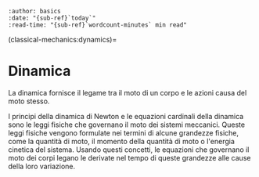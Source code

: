 ```{article-info}
:author: basics
:date: "{sub-ref}`today`"
:read-time: "{sub-ref}`wordcount-minutes` min read"
```

(classical-mechanics:dynamics)=
# Dinamica

La dinamica fornisce il legame tra il moto di un corpo e le azioni causa del moto stesso.

I principi della dinamica di Newton e le equazioni cardinali della dinamica sono le leggi fisiche che governano il moto dei sistemi meccanici. Queste leggi fisiche vengono formulate nei termini di alcune grandezze fisiche, come la quantità di moto, il momento della quantità di moto o l'energia cinetica del sistema. Usando questi concetti, le equazioni che governano il moto dei corpi legano le derivate nel tempo di queste grandezze alle cause della loro variazione.




